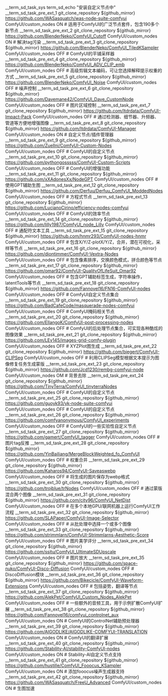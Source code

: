 __term_sd_task_sys term_sd_echo "安装自定义节点中"
__term_sd_task_pre_ext_1 git_clone_repository ${github_mirror} https://github.com/WASasquatch/was-node-suite-comfyui ComfyUI/custom_nodes ON # 适用于ComfyUI的广泛节点套件，包含190多个新节点
__term_sd_task_pre_ext_2 git_clone_repository ${github_mirror} https://github.com/BlenderNeko/ComfyUI_Cutoff ComfyUI/custom_nodes ON # 解决tag污染
__term_sd_task_pre_ext_3 git_clone_repository ${github_mirror} https://github.com/BlenderNeko/ComfyUI_TiledKSampler ComfyUI/custom_nodes OFF # ComfyUI的平铺采样器
__term_sd_task_pre_ext_4 git_clone_repository ${github_mirror} https://github.com/BlenderNeko/ComfyUI_ADV_CLIP_emb ComfyUI/custom_nodes OFF # 高级剪辑文本编码，可让您选择解释提示权重的方式
__term_sd_task_pre_ext_5 git_clone_repository ${github_mirror} https://github.com/BlenderNeko/ComfyUI_Noise ComfyUI/custom_nodes OFF # 噪声控制
__term_sd_task_pre_ext_6 git_clone_repository ${github_mirror} https://github.com/Davemane42/ComfyUI_Dave_CustomNode ComfyUI/custom_nodes OFF # 图片区域控制
__term_sd_task_pre_ext_7 git_clone_repository ${github_mirror} https://github.com/ltdrdata/ComfyUI-Impact-Pack ComfyUI/custom_nodes OFF # 通过检测器、细节器、升频器、管道等方便地增强图像
__term_sd_task_pre_ext_8 git_clone_repository ${github_mirror} https://github.com/ltdrdata/ComfyUI-Manager ComfyUI/custom_nodes ON # 自定义节点/插件管理器
__term_sd_task_pre_ext_9 git_clone_repository ${github_mirror} https://github.com/Zuellni/ComfyUI-Custom-Nodes ComfyUI/custom_nodes OFF # ComfyUI的自定义节点
__term_sd_task_pre_ext_10 git_clone_repository ${github_mirror} https://github.com/pythongosssss/ComfyUI-Custom-Scripts ComfyUI/custom_nodes OFF # ComfyUI的增强功能
__term_sd_task_pre_ext_11 git_clone_repository ${github_mirror} https://github.com/xXAdonesXx/NodeGPT ComfyUI/custom_nodes OFF # 使用GPT辅助生图
__term_sd_task_pre_ext_12 git_clone_repository ${github_mirror} https://github.com/Derfuu/Derfuu_ComfyUI_ModdedNodes ComfyUI/custom_nodes OFF # 方程式节点
__term_sd_task_pre_ext_13 git_clone_repository ${github_mirror} https://github.com/LucianoCirino/efficiency-nodes-comfyui ComfyUI/custom_nodes OFF # ComfyUI的效率节点
__term_sd_task_pre_ext_14 git_clone_repository ${github_mirror} https://github.com/lilly1987/ComfyUI_node_Lilly ComfyUI/custom_nodes OFF # 通配符文本工具
__term_sd_task_pre_ext_15 git_clone_repository ${github_mirror} https://github.com/hnmr293/ComfyUI-nodes-hnmr ComfyUI/custom_nodes OFF # 包含X/Y/Z-plotX/Y/Z，合并，潜在可视化，采样等节点
__term_sd_task_pre_ext_16 git_clone_repository ${github_mirror} https://github.com/diontimmer/ComfyUI-Vextra-Nodes ComfyUI/custom_nodes OFF # 包含像素排序，交换颜色模式，拼合颜色等节点
__term_sd_task_pre_ext_17 git_clone_repository ${github_mirror} https://github.com/omar92/ComfyUI-QualityOfLifeSuit_Omar92 ComfyUI/custom_nodes OFF # 包含GPT辅助标签生成，字符串操作，latentTools等节点
__term_sd_task_pre_ext_18 git_clone_repository ${github_mirror} https://github.com/Fannovel16/FN16-ComfyUI-nodes ComfyUI/custom_nodes OFF # ComfyUI自定义节点集合
__term_sd_task_pre_ext_19 git_clone_repository ${github_mirror} https://github.com/BadCafeCode/masquerade-nodes-comfyui ComfyUI/custom_nodes OFF # ComfyUI掩码相关节点
__term_sd_task_pre_ext_20 git_clone_repository ${github_mirror} https://github.com/EllangoK/ComfyUI-post-processing-nodes ComfyUI/custom_nodes OFF # ComfyUI的后处理节点集合，可实现各种酷炫的图像效果
__term_sd_task_pre_ext_21 git_clone_repository ${github_mirror} https://github.com/LEv145/images-grid-comfy-plugin ComfyUI/custom_nodes OFF # XYZPlot图生成
__term_sd_task_pre_ext_22 git_clone_repository ${github_mirror} https://github.com/biegert/ComfyUI-CLIPSeg ComfyUI/custom_nodes OFF # 利用CLIPSeg模型根据文本提示为图像修复任务生成蒙版
__term_sd_task_pre_ext_23 git_clone_repository ${github_mirror} https://github.com/Jcd1230/rembg-comfyui-node ComfyUI/custom_nodes OM # 背景去除
__term_sd_task_pre_ext_24 git_clone_repository ${github_mirror} https://github.com/TinyTerra/ComfyUI_tinyterraNodes ComfyUI/custom_nodes OFF # ComfyUI的自定义节点
__term_sd_task_pre_ext_25 git_clone_repository ${github_mirror} https://github.com/guoyk93/yk-node-suite-comfyui ComfyUI/custom_nodes OFF # ComfyUI的自定义节点
__term_sd_task_pre_ext_26 git_clone_repository ${github_mirror} https://github.com/comfyanonymous/ComfyUI_experiments ComfyUI/custom_nodes OFF # ComfyUI的一些实验性自定义节点
__term_sd_task_pre_ext_27 git_clone_repository ${github_mirror} https://github.com/gamert/ComfyUI_tagger ComfyUI/custom_nodes OFF # 图片tag反推
__term_sd_task_pre_ext_28 git_clone_repository ${github_mirror} https://github.com/YinBailiang/MergeBlockWeighted_fo_ComfyUI ComfyUI/custom_nodes OFF # 权重合并
__term_sd_task_pre_ext_29 git_clone_repository ${github_mirror} https://github.com/Kaharos94/ComfyUI-Saveaswebp ComfyUI/custom_nodes OFF # 将生成的图片保存为webp格式
__term_sd_task_pre_ext_30 git_clone_repository ${github_mirror} https://github.com/trojblue/trNodes ComfyUI/custom_nodes OFF # 通过蒙版混合两个图像
__term_sd_task_pre_ext_31 git_clone_repository ${github_mirror} https://github.com/city96/ComfyUI_NetDist ComfyUI/custom_nodes OFF # 在多个本地GPU/联网机器上运行ComfyUI工作流程
__term_sd_task_pre_ext_32 git_clone_repository ${github_mirror} https://github.com/SLAPaper/ComfyUI-Image-Selector ComfyUI/custom_nodes OFF # 从批处理中选择一个或多个图像
__term_sd_task_pre_ext_33 git_clone_repository ${github_mirror} https://github.com/strimmlarn/ComfyUI-Strimmlarns-Aesthetic-Score ComfyUI/custom_nodes OFF # 图片美学评分
__term_sd_task_pre_ext_34 git_clone_repository ${github_mirror} https://github.com/ssitu/ComfyUI_UltimateSDUpscale ComfyUI/custom_nodes OFF # 图片放大
__term_sd_task_pre_ext_35 git_clone_repository ${github_mirror} https://github.com/space-nuko/ComfyUI-Disco-Diffusion ComfyUI/custom_nodes OFF # DiscoDiffusion模块
__term_sd_task_pre_ext_36 git_clone_repository ${github_mirror} https://github.com/Bikecicle/ComfyUI-Waveform-Extensions ComfyUI/custom_nodes OFF # 包括姿势，翻译等节点
__term_sd_task_pre_ext_37 git_clone_repository ${github_mirror} https://github.com/AlekPet/ComfyUI_Custom_Nodes_AlekPet ComfyUI/custom_nodes OFF # 一些额外的音频工具，用于示例扩散ComfyUI扩展
__term_sd_task_pre_ext_38 git_clone_repository ${github_mirror} https://github.com/Fannovel16/comfyui_controlnet_aux ComfyUI/custom_nodes ON # ComfyUI的ControlNet辅助预处理器
__term_sd_task_pre_ext_39 git_clone_repository ${github_mirror} https://github.com/AIGODLIKE/AIGODLIKE-COMFYUI-TRANSLATION ComfyUI/custom_nodes ON # ComfyUI的翻译扩展
__term_sd_task_pre_ext_40 git_clone_repository ${github_mirror} https://github.com/Stability-AI/stability-ComfyUI-nodes ComfyUI/custom_nodes ON # Stability-AI自定义节点支持
__term_sd_task_pre_ext_41 git_clone_repository ${github_mirror} https://github.com/hustille/ComfyUI_Fooocus_KSampler ComfyUI/custom_nodes ON # 添加fooocus噪声生成器支持
__term_sd_task_pre_ext_42 git_clone_repository ${github_mirror} https://github.com/WASasquatch/FreeU_Advanced ComfyUI/custom_nodes ON # 生图加速